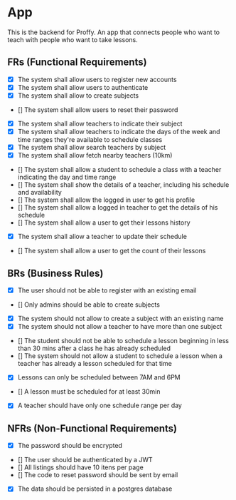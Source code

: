 # App

This is the backend for Proffy. An app that connects people who want to teach with people who want to take lessons.

## FRs (Functional Requirements)

- [x] The system shall allow users to register new accounts
- [x] The system shall allow users to authenticate
- [x] The system shall allow to create subjects
- [] The system shall allow users to reset their password
- [x] The system shall allow teachers to indicate their subject
- [x] The system shall allow teachers to indicate the days of the week and time ranges they're available to schedule classes
- [x] The system shall allow search teachers by subject
- [x] The system shall allow fetch nearby teachers (10km)
- [] The system shall allow a student to schedule a class with a teacher indicating the day and time range
- [] The system shall show the details of a teacher, including his schedule and availability
- [] The system shall allow the logged in user to get his profile
- [] The system shall allow a logged in teacher to get the details of his schedule
- [] The system shall allow a user to get their lessons history
- [x] The system shall allow a teacher to update their schedule
- [] The system shall allow a user to get the count of their lessons

## BRs (Business Rules)

- [x] The user should not be able to register with an existing email
- [] Only admins should be able to create subjects
- [x] The system should not allow to create a subject with an existing name
- [x] The system should not allow a teacher to have more than one subject
- [] The student should not be able to schedule a lesson beginning in less than 30 mins after a class he has already scheduled
- [] The system should not allow a student to schedule a lesson when a teacher has already a lesson scheduled for that time
- [x] Lessons can only be scheduled between 7AM and 6PM
- [] A lesson must be scheduled for at least 30min
- [x] A teacher should have only one schedule range per day

## NFRs (Non-Functional Requirements)

- [x] The password should be encrypted
- [] The user should be authenticated by a JWT
- [] All listings should have 10 itens per page
- [] The code to reset password should be sent by email
- [x] The data should be persisted in a postgres database
